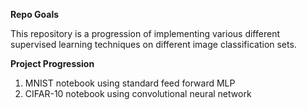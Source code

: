 **Repo Goals**

This repository is a progression of implementing various different supervised learning techniques on different image classification sets.

**Project Progression**

1) MNIST notebook using standard feed forward MLP
2) CIFAR-10 notebook using convolutional neural network